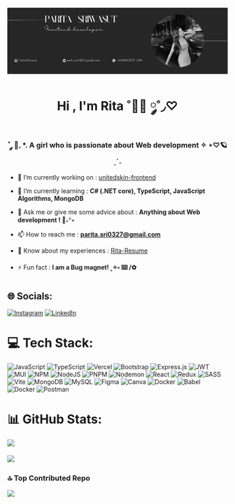 ![Alt Text](https://github.com/ParitaSriwasut/ParitaSriwasut/blob/c96bd6ef4dbf341862ed2dbfc83fbcd0c7cf1401/Parita%20sriwasut%20(1).png)


<h1 align="center">Hi , I'm Rita ˚🖐🏻 ༘˚◞♡  </h1>
<h3 align="center"> ˚ ༘ 🦋𓈒 *. A girl who is passionate about Web development ✧ ⋆♡🪐ˎˊ˗</h3>

<p align="left">  </p>

- 🔭 I’m currently working on : [unitedskin-frontend](https://github.com/ParitaSriwasut/unitedskin-frontend) 
- 🌱 I’m currently learning : **C# (.NET core), TypeScript, JavaScript Algorithms, MongoDB**

- 💬 Ask me or give me some advice about : **Anything about Web development ! 🔫˖꙳◦**

- 📫 How to reach me : **parita.sri0327@gmail.com**

- 📄 Know about my experiences : [Rita-Resume](https://drive.google.com/file/d/1KS6TDyqHNJMdNuA0lh_McP0wHxCWRQNY/view?usp=sharing)

- ⚡ Fun fact : **I am a Bug magnet! ˳✧༚ ⌨️ /✿**

## 🌐 Socials:
[![Instagram](https://img.shields.io/badge/Instagram-%23E4405F.svg?logo=Instagram&logoColor=white)](https://instagram.com/parita.sri) [![LinkedIn](https://img.shields.io/badge/LinkedIn-%230077B5.svg?logo=linkedin&logoColor=white)](https://linkedin.com/in/https://www.linkedin.com/in/parita-sriwasut-39734a29a/) 

# 💻 Tech Stack:
![JavaScript](https://img.shields.io/badge/javascript-%23323330.svg?style=for-the-badge&logo=javascript&logoColor=%23F7DF1E) ![TypeScript](https://img.shields.io/badge/typescript-%23007ACC.svg?style=for-the-badge&logo=typescript&logoColor=white) ![Vercel](https://img.shields.io/badge/vercel-%23000000.svg?style=for-the-badge&logo=vercel&logoColor=white) ![Bootstrap](https://img.shields.io/badge/bootstrap-%238511FA.svg?style=for-the-badge&logo=bootstrap&logoColor=white) ![Express.js](https://img.shields.io/badge/express.js-%23404d59.svg?style=for-the-badge&logo=express&logoColor=%2361DAFB) ![JWT](https://img.shields.io/badge/JWT-black?style=for-the-badge&logo=JSON%20web%20tokens) ![MUI](https://img.shields.io/badge/MUI-%230081CB.svg?style=for-the-badge&logo=mui&logoColor=white) ![NPM](https://img.shields.io/badge/NPM-%23CB3837.svg?style=for-the-badge&logo=npm&logoColor=white) ![NodeJS](https://img.shields.io/badge/node.js-6DA55F?style=for-the-badge&logo=node.js&logoColor=white) ![PNPM](https://img.shields.io/badge/pnpm-%234a4a4a.svg?style=for-the-badge&logo=pnpm&logoColor=f69220) ![Nodemon](https://img.shields.io/badge/NODEMON-%23323330.svg?style=for-the-badge&logo=nodemon&logoColor=%BBDEAD) ![React](https://img.shields.io/badge/react-%2320232a.svg?style=for-the-badge&logo=react&logoColor=%2361DAFB) ![Redux](https://img.shields.io/badge/redux-%23593d88.svg?style=for-the-badge&logo=redux&logoColor=white) ![SASS](https://img.shields.io/badge/SASS-hotpink.svg?style=for-the-badge&logo=SASS&logoColor=white) ![Vite](https://img.shields.io/badge/vite-%23646CFF.svg?style=for-the-badge&logo=vite&logoColor=white) ![MongoDB](https://img.shields.io/badge/MongoDB-%234ea94b.svg?style=for-the-badge&logo=mongodb&logoColor=white) ![MySQL](https://img.shields.io/badge/mysql-%2300000f.svg?style=for-the-badge&logo=mysql&logoColor=white) ![Figma](https://img.shields.io/badge/figma-%23F24E1E.svg?style=for-the-badge&logo=figma&logoColor=white) ![Canva](https://img.shields.io/badge/Canva-%2300C4CC.svg?style=for-the-badge&logo=Canva&logoColor=white) ![Docker](https://img.shields.io/badge/docker-%230db7ed.svg?style=for-the-badge&logo=docker&logoColor=white) ![Babel](https://img.shields.io/badge/Babel-F9DC3e?style=for-the-badge&logo=babel&logoColor=black) ![Docker](https://img.shields.io/badge/docker-%230db7ed.svg?style=for-the-badge&logo=docker&logoColor=white) ![Postman](https://img.shields.io/badge/Postman-FF6C37?style=for-the-badge&logo=postman&logoColor=white)
# 📊 GitHub Stats:
![](https://github-readme-streak-stats.herokuapp.com/?user=ParitaSriwasut&theme=nightowl&hide_border=false)
<br/>
<br/>
![](https://github-readme-stats.vercel.app/api/top-langs/?username=ParitaSriwasut&theme=nightowl&hide_border=false&include_all_commits=false&count_private=false&layout=compact)

### 🔝 Top Contributed Repo
![](https://github-contributor-stats.vercel.app/api?username=ParitaSriwasut&limit=5&theme=tokyonight&combine_all_yearly_contributions=true)

